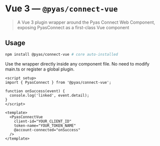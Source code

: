 # Vue 3 — `@pyas/connect-vue`

> A Vue 3 plugin wrapper around the Pyas Connect Web Component, exposing PyasConnect as a first-class Vue component

## Usage

```bash
npm install @pyas/connect-vue # core auto‑installed
```
Use the wrapper directly inside any component file. No need to modify main.ts or register a global plugin.

```vue
<script setup>
import { PyasConnect } from '@pyas/connect-vue';

function onSuccess(event) {
  console.log('linked', event.detail);
}
</script>

<template>
  <PyasConnectVue
    client-id="YOUR_CLIENT_ID"
    token-name="YOUR_TOKEN_NAME"
    @account-connected="onSuccess"
  />
</template>
```
